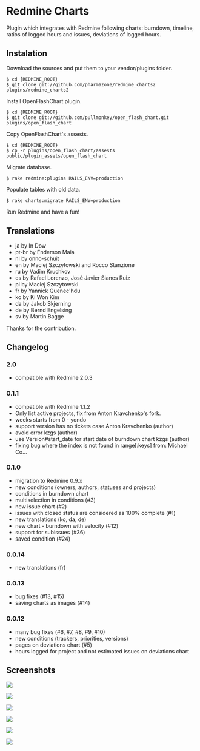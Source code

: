 Redmine Charts
==============

Plugin which integrates with Redmine following charts: burndown, timeline, ratios of logged hours and issues, deviations of logged hours. 

## Instalation

Download the sources and put them to your vendor/plugins folder.

    $ cd {REDMINE_ROOT}
    $ git clone git://github.com/pharmazone/redmine_charts2 plugins/redmine_charts2

Install OpenFlashChart plugin. 

    $ cd {REDMINE_ROOT}
    $ git clone git://github.com/pullmonkey/open_flash_chart.git plugins/open_flash_chart

Copy OpenFlashChart's assests.

    $ cd {REDMINE_ROOT}
    $ cp -r plugins/open_flash_chart/assests public/plugin_assets/open_flash_chart

Migrate database.

    $ rake redmine:plugins RAILS_ENV=production

Populate tables with old data.

    $ rake charts:migrate RAILS_ENV=production

Run Redmine and have a fun!

## Translations

- ja by In Dow
- pt-br by Enderson Maia
- nl by onno-schuit
- en by Maciej Szczytowski and Rocco Stanzione
- ru by Vadim Kruchkov
- es by Rafael Lorenzo, José Javier Sianes Ruiz 
- pl by Maciej Szczytowski
- fr by Yannick Quenec'hdu
- ko by Ki Won Kim
- da by Jakob Skjerning
- de by Bernd Engelsing
- sv by Martin Bagge

Thanks for the contribution. 

## Changelog

### 2.0
- compatible with Redmine 2.0.3



### 0.1.1
- compatible with Redmine 1.1.2
- Only list active projects, fix from Anton Kravchenko's fork. 
- weeks starts from 0 - yondo
- support version has no tickets case Anton Kravchenko (author)
- avoid error  kzgs (author)
- use Version#start_date for start date of burndown chart  kzgs (author)
- fixing bug where the index is not found in range[:keys] from: Michael Co... 

### 0.1.0

- migration to Redmine 0.9.x
- new conditions (owners, authors, statuses and projects)
- conditions in burndown chart
- multiselection in conditions (#3)
- new issue chart (#2)
- issues with closed status are considered as 100% complete (#1)
- new translations (ko, da, de)
- new chart - burndown with velocity (#12)
- support for subissues (#36)
- saved condition (#24)

### 0.0.14

- new translations (fr)

### 0.0.13

- bug fixes (#13, #15)
- saving charts as images (#14)

### 0.0.12

- many bug fixes (#6, #7, #8, #9, #10)
- new conditions (trackers, priorities, versions)
- pages on deviations chart (#5)
- hours logged for project and not estimated issues on deviations chart

## Screenshots

![](http://farm4.static.flickr.com/3568/4599631980_fe37fc3fd7_o.jpg)

![](http://farm5.static.flickr.com/4035/4599631940_3b4d1a2642_o.jpg)

![](http://farm2.static.flickr.com/1298/4599014565_1d9be4c04d_o.jpg)

![](http://farm2.static.flickr.com/1159/4599014491_c22cba7925_o.jpg)

![](http://farm2.static.flickr.com/1056/4599014527_d8b7b6457f_o.jpg)

![](http://farm2.static.flickr.com/1401/4599631776_65e0d0bfa2_o.jpg)
